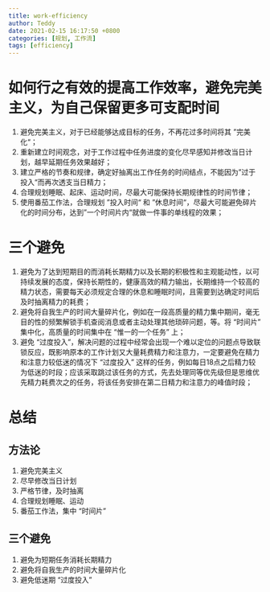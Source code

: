 ```yaml
---
title: work-efficiency 
author: Teddy
date: 2021-02-15 16:17:50 +0800
categories: [规划, 工作流]
tags: [efficiency]
---
```


# 如何行之有效的提高工作效率，避免完美主义，为自己保留更多可支配时间

1. 避免完美主义，对于已经能够达成目标的任务，不再花过多时间将其 ”完美化“；
2. 重新建立时间观念，对于工作过程中任务进度的变化尽早感知并修改当日计划，越早延期任务效果越好；
3. 建立严格的节奏和规律，确定好抽离出工作任务的时间结点，不能因为”过于投入“而再次透支当日精力；
4. 合理规划睡眠、起床、运动时间，尽最大可能保持长期规律性的时间节律；
5. 使用番茄工作法，合理规划 ”投入时间“ 和 ”休息时间“，尽最大可能避免碎片化的时间分布，达到”一个时间片内“就做一件事的单线程的效果；



# 三个避免

1. 避免为了达到短期目的而消耗长期精力以及长期的积极性和主观能动性，以可持续发展的态度，保持长期性的，健康高效的精力输出，长期维持一个较高的精力状态，需要每天必须规定合理的休息和睡眠时间，且需要到达确定时间后及时抽离精力的耗费；
2. 避免将自我生产的时间大量碎片化，例如在一段高质量的精力集中期间，毫无目的性的频繁解锁手机查阅消息或者主动处理其他琐碎问题，等。将 “时间片” 集中化，高质量的时间集中在 “惟一的一个任务” 上；
3. 避免 “过度投入”，解决问题的过程中经常会出现一个难以定位的问题点导致联锁反应，既影响原本的工作计划又大量耗费精力和注意力，一定要避免在精力和注意力较低迷的情况下 “过度投入” 这样的任务，例如每日18点之后精力较为低迷的时段；应该采取跳过该任务的方式，先去处理同等优先级但是思维优先精力耗费次之的任务，将该任务安排在第二日精力和注意力的峰值时段；



# 总结

## 方法论

1. 避免完美主义
2. 尽早修改当日计划
3. 严格节律，及时抽离
4. 合理规划睡眠、运动
5. 番茄工作法，集中 “时间片”

## 三个避免

1. 避免为短期任务消耗长期精力
2. 避免将自我生产的时间大量碎片化
3. 避免低迷期 “过度投入”